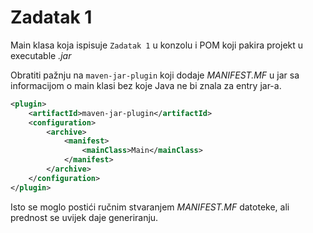 # Zadatak 1
Main klasa koja ispisuje `Zadatak 1` u konzolu i POM koji pakira projekt u executable *.jar*

Obratiti pažnju na `maven-jar-plugin` koji dodaje *MANIFEST.MF* u jar sa informacijom o main klasi bez koje Java ne bi znala za entry jar-a.

```xml
<plugin>
    <artifactId>maven-jar-plugin</artifactId>
    <configuration>
        <archive>
            <manifest>
                <mainClass>Main</mainClass>
            </manifest>
        </archive>
    </configuration>
</plugin>
```

Isto se moglo postići ručnim stvaranjem *MANIFEST.MF* datoteke, ali prednost se uvijek daje generiranju.
